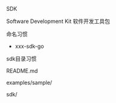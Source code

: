 SDK

Software Development Kit 软件开发工具包

命名习惯

- xxx-sdk-go

sdk目录习惯

README.md

examples/sample/

sdk/

